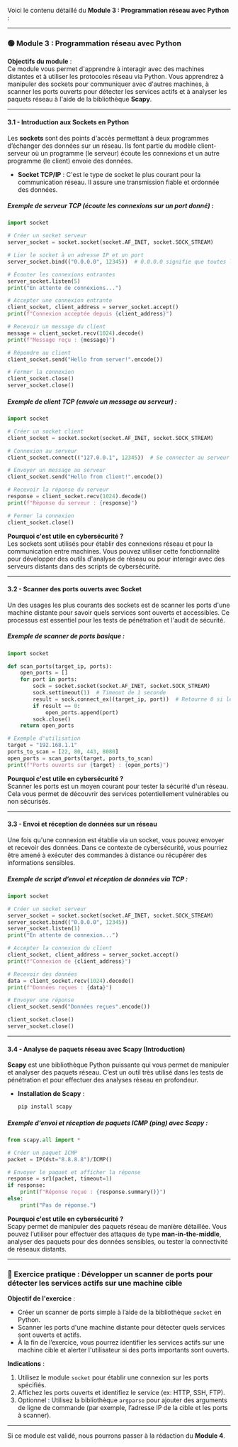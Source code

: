 Voici le contenu détaillé du **Module 3 : Programmation réseau avec Python** :

---

### 🟢 Module 3 : Programmation réseau avec Python

**Objectifs du module** :  
Ce module vous permet d'apprendre à interagir avec des machines distantes et à utiliser les protocoles réseau via Python. Vous apprendrez à manipuler des sockets pour communiquer avec d'autres machines, à scanner les ports ouverts pour détecter les services actifs et à analyser les paquets réseau à l'aide de la bibliothèque **Scapy**.

---

#### 3.1 - **Introduction aux Sockets en Python**

Les **sockets** sont des points d'accès permettant à deux programmes d’échanger des données sur un réseau. Ils font partie du modèle client-serveur où un programme (le serveur) écoute les connexions et un autre programme (le client) envoie des données.

- **Socket TCP/IP** : C'est le type de socket le plus courant pour la communication réseau. Il assure une transmission fiable et ordonnée des données.

##### Exemple de serveur TCP (écoute les connexions sur un port donné) :
```python
import socket

# Créer un socket serveur
server_socket = socket.socket(socket.AF_INET, socket.SOCK_STREAM)

# Lier le socket à un adresse IP et un port
server_socket.bind(("0.0.0.0", 12345))  # 0.0.0.0 signifie que toutes les interfaces peuvent se connecter

# Écouter les connexions entrantes
server_socket.listen(5)
print("En attente de connexions...")

# Accepter une connexion entrante
client_socket, client_address = server_socket.accept()
print(f"Connexion acceptée depuis {client_address}")

# Recevoir un message du client
message = client_socket.recv(1024).decode()
print(f"Message reçu : {message}")

# Répondre au client
client_socket.send("Hello from server!".encode())

# Fermer la connexion
client_socket.close()
server_socket.close()
```

##### Exemple de client TCP (envoie un message au serveur) :
```python
import socket

# Créer un socket client
client_socket = socket.socket(socket.AF_INET, socket.SOCK_STREAM)

# Connexion au serveur
client_socket.connect(("127.0.0.1", 12345))  # Se connecter au serveur local

# Envoyer un message au serveur
client_socket.send("Hello from client!".encode())

# Recevoir la réponse du serveur
response = client_socket.recv(1024).decode()
print(f"Réponse du serveur : {response}")

# Fermer la connexion
client_socket.close()
```

**Pourquoi c'est utile en cybersécurité ?**  
Les sockets sont utilisés pour établir des connexions réseau et pour la communication entre machines. Vous pouvez utiliser cette fonctionnalité pour développer des outils d'analyse de réseau ou pour interagir avec des serveurs distants dans des scripts de cybersécurité.

---

#### 3.2 - **Scanner des ports ouverts avec Socket**

Un des usages les plus courants des sockets est de scanner les ports d'une machine distante pour savoir quels services sont ouverts et accessibles. Ce processus est essentiel pour les tests de pénétration et l'audit de sécurité.

##### Exemple de scanner de ports basique :
```python
import socket

def scan_ports(target_ip, ports):
    open_ports = []
    for port in ports:
        sock = socket.socket(socket.AF_INET, socket.SOCK_STREAM)
        sock.settimeout(1)  # Timeout de 1 seconde
        result = sock.connect_ex((target_ip, port))  # Retourne 0 si le port est ouvert
        if result == 0:
            open_ports.append(port)
        sock.close()
    return open_ports

# Exemple d'utilisation
target = "192.168.1.1"
ports_to_scan = [22, 80, 443, 8080]
open_ports = scan_ports(target, ports_to_scan)
print(f"Ports ouverts sur {target} : {open_ports}")
```

**Pourquoi c'est utile en cybersécurité ?**  
Scanner les ports est un moyen courant pour tester la sécurité d'un réseau. Cela vous permet de découvrir des services potentiellement vulnérables ou non sécurisés.

---

#### 3.3 - **Envoi et réception de données sur un réseau**

Une fois qu'une connexion est établie via un socket, vous pouvez envoyer et recevoir des données. Dans ce contexte de cybersécurité, vous pourriez être amené à exécuter des commandes à distance ou récupérer des informations sensibles.

##### Exemple de script d’envoi et réception de données via TCP :
```python
import socket

# Créer un socket serveur
server_socket = socket.socket(socket.AF_INET, socket.SOCK_STREAM)
server_socket.bind(("0.0.0.0", 12345))
server_socket.listen(1)
print("En attente de connexion...")

# Accepter la connexion du client
client_socket, client_address = server_socket.accept()
print(f"Connexion de {client_address}")

# Recevoir des données
data = client_socket.recv(1024).decode()
print(f"Données reçues : {data}")

# Envoyer une réponse
client_socket.send("Données reçues".encode())

client_socket.close()
server_socket.close()
```

---

#### 3.4 - **Analyse de paquets réseau avec Scapy (Introduction)**

**Scapy** est une bibliothèque Python puissante qui vous permet de manipuler et analyser des paquets réseau. C’est un outil très utilisé dans les tests de pénétration et pour effectuer des analyses réseau en profondeur.

- **Installation de Scapy** :
  ```bash
  pip install scapy
  ```

##### Exemple d'envoi et réception de paquets ICMP (ping) avec Scapy :
```python
from scapy.all import *

# Créer un paquet ICMP
packet = IP(dst="8.8.8.8")/ICMP()

# Envoyer le paquet et afficher la réponse
response = sr1(packet, timeout=1)
if response:
    print(f"Réponse reçue : {response.summary()}")
else:
    print("Pas de réponse.")
```

**Pourquoi c'est utile en cybersécurité ?**  
Scapy permet de manipuler des paquets réseau de manière détaillée. Vous pouvez l’utiliser pour effectuer des attaques de type **man-in-the-middle**, analyser des paquets pour des données sensibles, ou tester la connectivité de réseaux distants.

---

### 🎯 Exercice pratique : Développer un scanner de ports pour détecter les services actifs sur une machine cible

**Objectif de l'exercice** :
- Créer un scanner de ports simple à l’aide de la bibliothèque `socket` en Python.
- Scanner les ports d'une machine distante pour détecter quels services sont ouverts et actifs.
- À la fin de l’exercice, vous pourrez identifier les services actifs sur une machine cible et alerter l'utilisateur si des ports importants sont ouverts.

**Indications** :
1. Utilisez le module `socket` pour établir une connexion sur les ports spécifiés.
2. Affichez les ports ouverts et identifiez le service (ex: HTTP, SSH, FTP).
3. Optionnel : Utilisez la bibliothèque `argparse` pour ajouter des arguments de ligne de commande (par exemple, l’adresse IP de la cible et les ports à scanner).

---

Si ce module est validé, nous pourrons passer à la rédaction du **Module 4**.